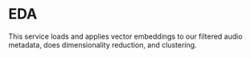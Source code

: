 # EDA

This service loads and applies vector embeddings to our filtered audio metadata, does dimensionality reduction, and clustering.
